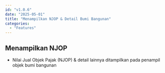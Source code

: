 ```yaml
---
id: "v1.0.6"
date: "2025-05-01"
title: "Menampilkan NJOP & Detail Bumi Bangunan"
categories:
  - "Features"
---
```


## Menampilkan NJOP

- Nilai Jual Objek Pajak (NJOP) & detail lainnya ditampilkan pada penampil objek bumi bangunan